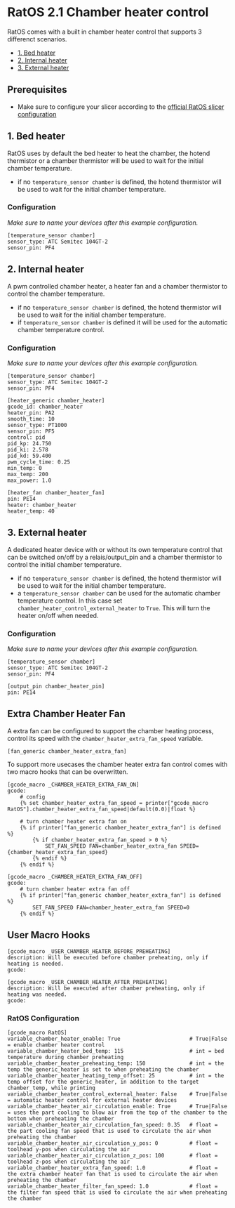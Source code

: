 # RatOS 2.1 Chamber heater control

RatOS comes with a built in chamber heater control that supports 3 differenct scenarios. 

- [1. Bed heater](#1-bed-heater)
- [2. Internal heater](#2-internal-heater)
- [3. External heater](#3-external-heater)


## Prerequisites
- Make sure to configure your slicer according to the [official RatOS slicer configuration](../slicers.md)

## 1. Bed heater
RatOS uses by default the bed heater to heat the chamber, the hotend thermistor or a chamber thermistor will be used to wait for the initial chamber temperature.

- if no `temperature_sensor chamber` is defined, the hotend thermistor will be used to wait for the initial chamber temperature.

### Configuration

*Make sure to name your devices after this example configuration.* 
```
[temperature_sensor chamber]
sensor_type: ATC Semitec 104GT-2
sensor_pin: PF4
```

## 2. Internal heater
A pwm controlled chamber heater, a heater fan and a chamber thermistor to control the chamber temperature. 

- if no `temperature_sensor chamber` is defined, the hotend thermistor will be used to wait for the initial chamber temperature.
- if `temperature_sensor chamber` is defined it will be used for the automatic chamber temperature control. 

### Configuration

*Make sure to name your devices after this example configuration.* 
```
[temperature_sensor chamber]
sensor_type: ATC Semitec 104GT-2
sensor_pin: PF4

[heater_generic chamber_heater]
gcode_id: chamber_heater
heater_pin: PA2
smooth_time: 10
sensor_type: PT1000
sensor_pin: PF5
control: pid
pid_kp: 24.750
pid_ki: 2.578
pid_kd: 59.400
pwm_cycle_time: 0.25
min_temp: 0
max_temp: 200
max_power: 1.0

[heater_fan chamber_heater_fan]
pin: PE14
heater: chamber_heater
heater_temp: 40
```

## 3. External heater
A dedicated heater device with or without its own temperature control that can be switched on/off by a relais/output_pin and a chamber thermistor to control the initial chamber temperature. 

- if no `temperature_sensor chamber` is defined, the hotend thermistor will be used to wait for the initial chamber temperature.
- a `temperature_sensor chamber` can be used for the automatic chamber temperature control. In this case set `chamber_heater_control_external_heater` to `True`. This will turn the heater on/off when needed.

### Configuration

*Make sure to name your devices after this example configuration.*
```
[temperature_sensor chamber]
sensor_type: ATC Semitec 104GT-2
sensor_pin: PF4

[output_pin chamber_heater_pin]
pin: PE14
```

## Extra Chamber Heater Fan
A extra fan can be configured to support the chamber heating process, control its speed with the `chamber_heater_extra_fan_speed` variable.
```
[fan_generic chamber_heater_extra_fan]
```

To support more usecases the chamber heater extra fan control comes with two macro hooks that can be overwritten. 

```
[gcode_macro _CHAMBER_HEATER_EXTRA_FAN_ON]
gcode:
	# config
	{% set chamber_heater_extra_fan_speed = printer["gcode_macro RatOS"].chamber_heater_extra_fan_speed|default(0.0)|float %}

	# turn chamber heater extra fan on
	{% if printer["fan_generic chamber_heater_extra_fan"] is defined %}
		{% if chamber_heater_extra_fan_speed > 0 %}
			SET_FAN_SPEED FAN=chamber_heater_extra_fan SPEED={chamber_heater_extra_fan_speed}
		{% endif %}
	{% endif %}
```
```
[gcode_macro _CHAMBER_HEATER_EXTRA_FAN_OFF]
gcode:
	# turn chamber heater extra fan off
	{% if printer["fan_generic chamber_heater_extra_fan"] is defined %}
		SET_FAN_SPEED FAN=chamber_heater_extra_fan SPEED=0
	{% endif %}
```

## User Macro Hooks
```
[gcode_macro _USER_CHAMBER_HEATER_BEFORE_PREHEATING]
description: Will be executed before chamber preheating, only if heating is needed.
gcode:

[gcode_macro _USER_CHAMBER_HEATER_AFTER_PREHEATING]
description: Will be executed after chamber preheating, only if heating was needed.
gcode:
```

### RatOS Configuration

```
[gcode_macro RatOS]
variable_chamber_heater_enable: True                      # True|False = enable chamber heater control
variable_chamber_heater_bed_temp: 115                     # int = bed temperature during chamber preheating
variable_chamber_heater_preheating_temp: 150              # int = the temp the generic_heater is set to when preheating the chamber
variable_chamber_heater_heating_temp_offset: 25           # int = the temp offset for the generic_heater, in addition to the target chamber_temp, while printing
variable_chamber_heater_control_external_heater: False    # True|False = automatic heater control for external heater devices
variable_chamber_heater_air_circulation_enable: True      # True|False = uses the part cooling to blow air from the top of the chamber to the bottom when preheating the chamber
variable_chamber_heater_air_circulation_fan_speed: 0.35   # float = the part cooling fan speed that is used to circulate the air when preheating the chamber
variable_chamber_heater_air_circulation_y_pos: 0          # float = toolhead y-pos when circulating the air
variable_chamber_heater_air_circulation_z_pos: 100        # float = toolhead z-pos when circulating the air
variable_chamber_heater_extra_fan_speed: 1.0              # float = the extra chamber heater fan that is used to circulate the air when preheating the chamber
variable_chamber_heater_filter_fan_speed: 1.0             # float = the filter fan speed that is used to circulate the air when preheating the chamber
```
